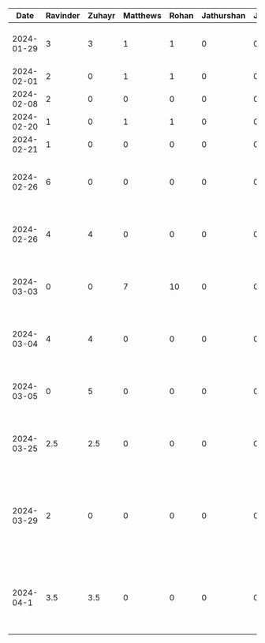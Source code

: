 Date | Ravinder | Zuhayr | Matthews | Rohan | Jathurshan | Japmeet | Task |
--- | --- | --- | --- |---|--- |--- |--- |
2024-01-29 | 3 | 3 | 1 | 1 | 0 | 0 | Initial Project Slide + Document Design |
2024-02-01 | 2 | 0 | 1 | 1 | 0 | 0 | Write Proposal |
2024-02-08 | 2 | 0 | 0 | 0 | 0 | 0 | Deliverable 2 |
2024-02-20 | 1 | 0 | 1 | 1 | 0 | 0 | Android Studio Prep |
2024-02-21 | 1 | 0 | 0 | 0 | 0 | 0 | Coding Initial Setup |
2024-02-26 | 6 | 0 | 0 | 0 | 0 | 0 | Working on feature - download and upload image sharing |
2024-02-26 | 4 | 4 | 0 | 0 | 0 | 0 | Pair-Programming - Adding auth and login sessions |
2024-03-03 | 0 | 0 | 7 | 10 | 0 | 0 | Pair-Programming - Work on event creation and display |
2024-03-04 | 4 | 4 | 0 | 0 | 0 | 0 | Pair-Programming - Finished image showcasing feature |
2024-03-05 | 0 | 5 | 0 | 0 | 0 | 0 | Singlehandedly created calendar page and updated nav bar |
2024-03-25 | 2.5 | 2.5 | 0 | 0 | 0 | 0 | Refactoring and making calendar editable by hourly view |
2024-03-29 | 2 | 0 | 0 | 0 | 0 | 0 | Update images and event in database, add sign-out, research map integration (no easy way rn, holding off on it) |
2024-04-1 | 3.5 | 3.5 | 0 | 0 | 0 | 0 | Work on adding availability input feature and calendar feature and reviewing pr |
